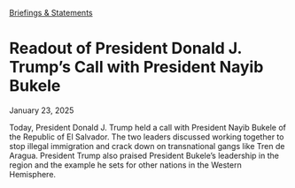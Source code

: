 [Briefings &amp; Statements](https://www.whitehouse.gov/briefings-statements/)

# 					Readout of President Donald J. Trump’s Call with President Nayib Bukele 				

January 23, 2025

Today, President Donald J. Trump held a call with President Nayib Bukele of the Republic of El Salvador. The two leaders discussed working together to stop illegal immigration and crack down on transnational gangs like Tren de Aragua. President Trump also praised President Bukele’s leadership in the region and the example he sets for other nations in the Western Hemisphere.
